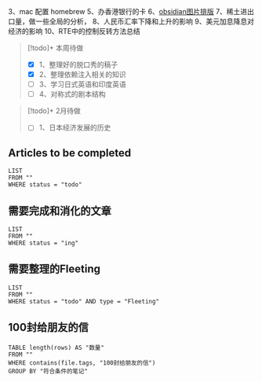 3、mac 配置 homebrew
5、办香港银行的卡
6、[obsidian图片排版](https://www.bilibili.com/video/BV1fB4y1i7qf/?spm_id_from=333.337.search-card.all.click&vd_source=ae99cbe2bab29b19bc05583b76d35b48)
7、稀土进出口量，做一些全局的分析，
8、人民币汇率下降和上升的影响
9、美元加息降息对经济的影响
10、RTE中的控制反转方法总结



> [!todo]+ 本周待做
> - [x] 1、整理好的脱口秀的稿子
> - [x] 2、整理依赖注入相关的知识
> - [ ] 3、学习日式英语和印度英语
> - [ ] 4、对称式的剧本结构


> [!todo]+ 2月待做
> - [ ] 1、日本经济发展的历史

## Articles to be completed
```dataview 
LIST
FROM ""
WHERE status = "todo" 
```


## 需要完成和消化的文章
```dataview 
LIST
FROM ""
WHERE status = "ing"
```

## 需要整理的Fleeting
```dataview 
LIST
FROM ""
WHERE status = "todo" AND type = "Fleeting"
```

## 100封给朋友的信 
```dataview 
TABLE length(rows) AS "数量"
FROM ""
WHERE contains(file.tags, "100封给朋友的信")
GROUP BY "符合条件的笔记"
```

